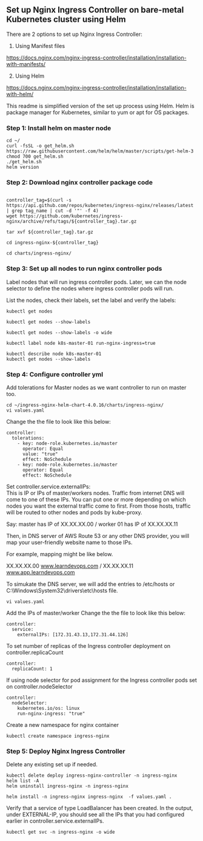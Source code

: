 
## Set up Nginx Ingress Controller on bare-metal Kubernetes cluster using Helm 

There are 2 options to set up Nginx Ingress Controller:
1. Using Manifest files

https://docs.nginx.com/nginx-ingress-controller/installation/installation-with-manifests/


2. Using Helm

https://docs.nginx.com/nginx-ingress-controller/installation/installation-with-helm/

This readme is simplified version of the set up process using Helm. Helm is package manager for Kubernetes, similar to yum or apt for OS packages.

### Step 1: Install helm on master node

```console
cd ~/
curl -fsSL -o get_helm.sh https://raw.githubusercontent.com/helm/helm/master/scripts/get-helm-3
chmod 700 get_helm.sh
./get_helm.sh
helm version
```

### Step 2: Download nginx controller package code

```console

controller_tag=$(curl -s https://api.github.com/repos/kubernetes/ingress-nginx/releases/latest | grep tag_name | cut -d '"' -f 4)
wget https://github.com/kubernetes/ingress-nginx/archive/refs/tags/${controller_tag}.tar.gz

tar xvf ${controller_tag}.tar.gz

cd ingress-nginx-${controller_tag}

cd charts/ingress-nginx/
```

### Step 3: Set up all nodes to run nginx controller pods

Label nodes that will run ingress controller pods. Later, we can the node selector to define the nodes where ingress controller pods will run.

List the nodes, check their labels, set the label and verify the labels:

```console
kubectl get nodes

kubectl get nodes --show-labels

kubectl get nodes --show-labels -o wide

kubectl label node k8s-master-01 run-nginx-ingress=true

kubectl describe node k8s-master-01
kubectl get nodes --show-labels
```

### Step 4: Configure controller yml

Add tolerations for Master nodes as we want controller to run on master too.

```console
cd ~/ingress-nginx-helm-chart-4.0.16/charts/ingress-nginx/
vi values.yaml
```

Change the the file to look like this below:

```
controller:
  tolerations:
    - key: node-role.kubernetes.io/master
      operator: Equal
      value: "true"
      effect: NoSchedule
    - key: node-role.kubernetes.io/master
      operator: Equal
      effect: NoSchedule
```

Set controller.service.externalIPs:\
This is IP or IPs of master/workers nodes. Traffic from internet DNS will come to one of these IPs. You can put one or more depending on which nodes you want the external traffic come to first. From those hosts, traffic will be routed to other nodes and pods by kube-proxy. 

Say:
master has IP of XX.XX.XX.00 /
worker 01 has IP of XX.XX.XX.11

Then, in DNS server of AWS Route 53 or any other DNS provider, you will map your user-friendly website name to those IPs.

For example, mapping might be like below.

XX.XX.XX.00 www.learndevops.com /
XX.XX.XX.11 www.app.learndevops.com

To simukate the DNS server, we will add the entries to /etc/hosts or C:\Windows\System32\drivers\etc\hosts file.

```console
vi values.yaml
```

Add the IPs of master/worker Change the the file to look like this below:

```
controller:
  service:
    externalIPs: [172.31.43.13,172.31.44.126]
```

To set number of replicas of the Ingress controller deployment on controller.replicaCount

```
controller:
  replicaCount: 1
```

If using node selector for pod assignment for the Ingress controller pods set on controller.nodeSelector
```
controller:
  nodeSelector:
    kubernetes.io/os: linux
    run-nginx-ingress: "true"
```

Create a new namespace for nginx container
```console
kubectl create namespace ingress-nginx
```

### Step 5: Deploy Nginx Ingress Controller

Delete any existing set up if needed.
```
kubectl delete deploy ingress-nginx-controller -n ingress-nginx
helm list -A
helm uninstall ingress-nginx -n ingress-nginx
```

```console
helm install -n ingress-nginx ingress-nginx  -f values.yaml .
```

Verify that a service of type LoadBalancer has been created. In the output, under EXTERNAL-IP, you should see all the IPs that you had configured earlier in controller.service.externalIPs.

```console
kubectl get svc -n ingress-nginx -o wide
```

